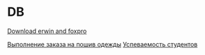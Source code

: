 # DB

[Download erwin and foxpro](https://yadi.sk/d/aJcQI6BLJKHA_g)

[Выполнение заказа на пошив одежды](clothes/)
[Успеваемость студентов](students_success/)

